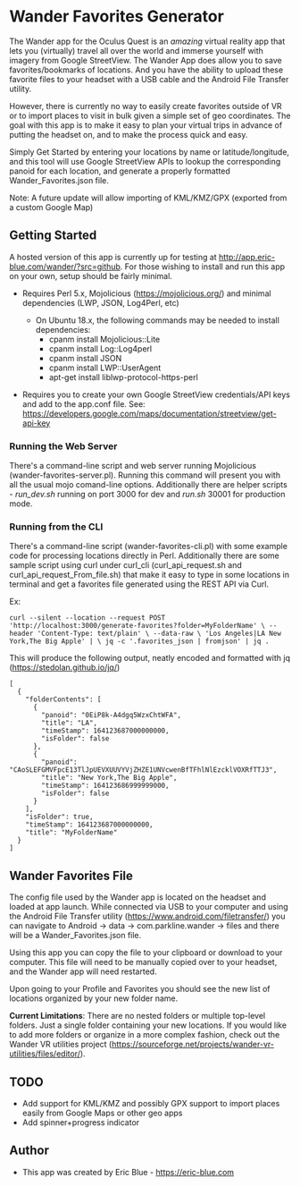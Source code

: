 
# Wander Favorites Generator

The Wander app for the Oculus Quest is an *amazing* virtual reality app that lets you (virtually) travel all over the world and immerse yourself with imagery from Google StreetView. The Wander App does allow you to save favorites/bookmarks of locations. And you have the ability to upload these favorite files to your headset with a USB cable and the Android File Transfer utility.

However, there is currently no way to easily create favorites outside of VR or to import places to visit in bulk given a simple set of geo coordinates. The goal with this app is to make it easy to plan your virtual trips in advance of putting the headset on, and to make the process quick and easy.

Simply Get Started by entering your locations by name or latitude/longitude, and this tool will use Google StreetView APIs to lookup the corresponding panoid for each location, and generate a properly formatted Wander_Favorites.json file.

Note: A future update will allow importing of KML/KMZ/GPX (exported from a custom Google Map)

## Getting Started

A hosted version of this app is currently up for testing at http://app.eric-blue.com/wander/?src=github.
For those wishing to install and run this app on your own, setup should be fairly minimal.

* Requires Perl 5.x, Mojolicious (https://mojolicious.org/) and minimal dependencies (LWP, JSON, Log4Perl, etc)

  * On Ubuntu 18.x, the following commands may be needed to install dependencies:
      * cpanm install Mojolicious::Lite
      * cpanm install Log::Log4perl
      * cpanm install JSON
      * cpanm install LWP::UserAgent
      * apt-get install liblwp-protocol-https-perl
      

* Requires you to create your own Google StreetView credentials/API keys and add to the app.conf file.
See: https://developers.google.com/maps/documentation/streetview/get-api-key

### Running the Web Server

There's a command-line script and web server running Mojolicious (wander-favorites-server.pl).  Running this command
will present you with all the usual mojo comand-line options.  Additionally there are helper scripts - 
_run_dev.sh_ running on port 3000 for dev and _run.sh_ 30001 for production mode.

### Running from the CLI

There's a command-line script (wander-favorites-cli.pl) with some example code for processing locations directly in Perl.
Additionally there are some sample script using curl under curl_cli (curl_api_request.sh and curl_api_request_From_file.sh)
that make  it easy to type in some locations in terminal and get a favorites file generated using the REST API via Curl.

Ex:

`curl --silent --location --request POST 'http://localhost:3000/generate-favorites?folder=MyFolderName' \
--header 'Content-Type: text/plain' \
--data-raw \
'Los Angeles|LA
New York,The Big Apple' | \
jq -c '.favorites_json | fromjson' | jq .`

This will produce the following output, neatly encoded and formatted with jq (https://stedolan.github.io/jq/)

```
[
  {
    "folderContents": [
      {
        "panoid": "0EiP8k-A4dgq5WzxChtWFA",
        "title": "LA",
        "timeStamp": 164123687000000000,
        "isFolder": false
      },
      {
        "panoid": "CAoSLEFGMVFpcE13TlJpUEVXUUVYVjZHZE1UNVcwenBfTFhlNlEzcklVOXRfTTJ3",
        "title": "New York,The Big Apple",
        "timeStamp": 164123686999999000,
        "isFolder": false
      }
    ],
    "isFolder": true,
    "timeStamp": 164123687000000000,
    "title": "MyFolderName"
  }
]
```


## Wander Favorites File

The config file used by the Wander app is located on the headset and loaded at app launch.
While connected via USB to your computer and using the Android File Transfer  utility (https://www.android.com/filetransfer/)
you can navigate to Android -> data -> com.parkline.wander -> files and there will be a Wander_Favorites.json file.

Using this app you can copy the file to your clipboard or download to your computer.  This file
will need to be manually copied over to your headset, and the Wander app will need restarted.

Upon going to your Profile and Favorites you should see the new list of locations organized by your new folder name.


**Current Limitations**: There are no nested folders or multiple top-level folders.  Just a single
folder containing your new locations.  If you would like to add more folders or organize in a more
complex fashion, check out the Wander VR utilities project (https://sourceforge.net/projects/wander-vr-utilities/files/editor/).


## TODO

* Add support for KML/KMZ and possibly GPX support to import places easily from Google Maps or other geo apps
* Add spinner+progress indicator

## Author

* This app was created by Eric Blue - https://eric-blue.com
